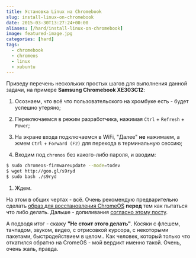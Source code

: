 ```yaml
---
title: Установка Linux на Chromebook
slug: install-linux-on-chromebook
date: 2015-03-30T13:27:24+00:00
aliases: [/hard/install-linux-on-chromebook]
image: featured-image.jpg
categories: [hard]
tags:
  - chromebook
  - chromeos
  - linux
  - xubuntu
---
```


Приведу перечень нескольких простых шагов для выполнения данной задачи, на примере **Samsung Chromebook XE303C12**:

1. Осознаем, что всё что пользовательского на хромбуке есть - будет успешно утеряно;

1. Переключаемся в режим разработчика, нажимая `Ctrl` + `Refresh` + `Power`;

1. На экране входа подключаемся в WiFi, "Далее" **не** нажимаем, а жмем `Ctrl` + `Forward (F2)` для перехода в терминальную сессию;

1. Входим под `chronos` без какого-либо пароля, и вводим:

```bash
$ sudo chromeos-firmwareupdate --mode=todev
$ wget http://goo.gl/s9ryd
$ sudo bash ./s9ryd
```

1. Ждем.

На этом в общих чертах - всё. Очень рекомендую предварительно сделать [образ для восстановления ChromeOS](https://support.google.com/chromebook/answer/1080595?hl=ru) **перед** тем как пытаться что либо делать. Дальше - допиливания [согласно этому посту](https://chrubu.wordpress.com/2014/11/06/installing-ubuntu-14-10-on-the-samsung-arm-chromebook-series-3-xe303c12/).

А подводя итог - скажу **"Не стоит этого делать"**. Косяки с флешем, тачпадом, звуком, видео, с отрисовкой курсора, с некоторыми пакетами, быстродействием в целом.. Как человек, который только что откатился обратно на CromeOS - мой вердикт именно такой. Очень, очень жаль, правда.
